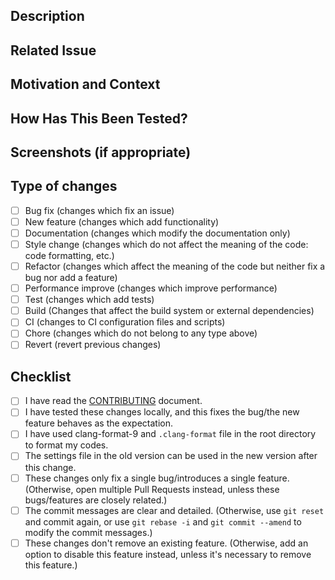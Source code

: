 <!--- Provide a general summary of your changes in the Title above -->

## Description
<!--- Describe your changes in detail -->

## Related Issue
<!--- This project only accepts pull requests related to open issues -->
<!--- If suggesting a new feature or change, please discuss it in an issue first -->
<!--- If fixing a bug, there should be an issue describing it with steps to reproduce -->
<!--- Please link to the issue here: -->

## Motivation and Context
<!--- Why is this change required? What problem does it solve? -->

## How Has This Been Tested?
<!--- Please describe in detail how you tested your changes. -->
<!--- Tested on which OS(s)? Tested on light/dark system theme? -->

## Screenshots (if appropriate)

## Type of changes
<!--- What type of changes does your code introduce? Put an `x` in the box that applies: -->
- [ ] Bug fix (changes which fix an issue)
- [ ] New feature (changes which add functionality)
- [ ] Documentation (changes which modify the documentation only)
- [ ] Style change (changes which do not affect the meaning of the code: code formatting, etc.)
- [ ] Refactor (changes which affect the meaning of the code but neither fix a bug nor add a feature)
- [ ] Performance improve (changes which improve performance)
- [ ] Test (changes which add tests)
- [ ] Build (Changes that affect the build system or external dependencies)
- [ ] CI (changes to CI configuration files and scripts)
- [ ] Chore (changes which do not belong to any type above)
- [ ] Revert (revert previous changes)

## Checklist
<!--- Go over all the following points, and put an `x` in all the boxes that apply. -->
<!--- If you're unsure about any of these, don't hesitate to ask. We're here to help! -->
- [ ] I have read the [CONTRIBUTING](https://github.com/coder3101/cp-editor/blob/master/CONTRIBUTING.md) document.
- [ ] I have tested these changes locally, and this fixes the bug/the new feature behaves as the expectation.
- [ ] I have used clang-format-9 and `.clang-format` file in the root directory to format my codes.
- [ ] The settings file in the old version can be used in the new version after this change.
- [ ] These changes only fix a single bug/introduces a single feature. (Otherwise, open multiple Pull Requests instead, unless these bugs/features are closely related.)
- [ ] The commit messages are clear and detailed. (Otherwise, use `git reset` and commit again, or use `git rebase -i` and `git commit --amend` to modify the commit messages.)
- [ ] These changes don't remove an existing feature. (Otherwise, add an option to disable this feature instead, unless it's necessary to remove this feature.)
